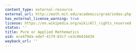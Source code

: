 ```yaml
---
content_type: external-resource
external_url: http://math.mit.edu/academics/grad/index.php
has_external_license_warning: true
license: https://en.wikipedia.org/wiki/All_rights_reserved
status: ''
title: Pure or Applied Mathematics
uid: ece4f9da-edef-4179-83c7-ce3c86416d34
wayback_url: ''
---
```

